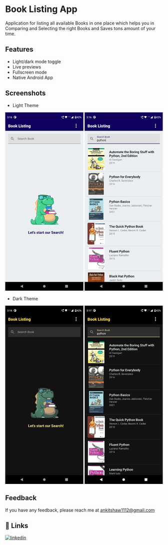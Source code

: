 
# Book Listing App

Application for listing all available Books in one place which helps you in Comparing and Selecting the right Books and Saves tons amount of your time.



## Features

- Light/dark mode toggle
- Live previews
- Fullscreen mode
- Native Android App


## Screenshots

- Light Theme <br>

<img src="images/home_screen_light.png" width="250" padding-right="10px" >  <img src="images/search_screen_light.png" width="250"> 

- Dark Theme <br>

<img src="images/home_screen_dark.png" width="250"> <img src="images/search_screen_dark.png" width="250">




## Feedback

If you have any feedback, please reach me at ankitshaw1112@gmail.com


## 🔗 Links
[![linkedin](https://img.shields.io/badge/linkedin-0A66C2?style=for-the-badge&logo=linkedin&logoColor=white)](https://www.linkedin.com/in/iam-ankit-shaw/)
